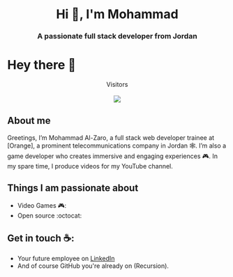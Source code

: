 <h1 align="center">Hi 👋, I'm Mohammad</h1>
<h3 align="center">A passionate full stack developer from Jordan</h3>
















# Hey there :wave:


<p align="center"> 
  Visitors
  <br>
  <br>
  <img src="https://github-hit-counter.onrender.com/co.svg" >
</p>



## About me

Greetings, I’m Mohammad Al-Zaro, a full stack web developer trainee at [Orange], a prominent telecommunications company in Jordan 🕸️. I’m also a game developer who creates immersive and engaging experiences 🎮. In my spare time, I produce videos for my YouTube channel.


## Things I am passionate about

- Video Games 🎮:
- Open source :octocat:

## Get in touch ☕:
- Your future employee on [LinkedIn](https://www.linkedin.com/in/mohammad-alzaro/)
- And of course GitHub you're already on (Recursion).



